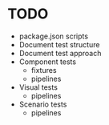 # TODO 
- package.json scripts
- Document test structure
- Document test approach
- Component tests
  - fixtures
  - pipelines
- Visual tests
  - pipelines
- Scenario tests
  - pipelines